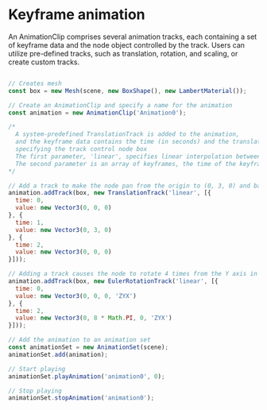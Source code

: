 # Keyframe animation

An AnimationClip comprises several animation tracks, each containing a set of keyframe data and the node object controlled by the track. Users can utilize pre-defined tracks, such as translation, rotation, and scaling, or create custom tracks.

```javascript

// Creates mesh
const box = new Mesh(scene, new BoxShape(), new LambertMaterial());

// Create an AnimationClip and specify a name for the animation
const animation = new AnimationClip('Animation0');

/*
  A system-predefined TranslationTrack is added to the animation,
  and the keyframe data contains the time (in seconds) and the translation position,
  specifying the track control node box
  The first parameter, 'linear', specifies linear interpolation between keyframes, and optional values include 'linear', 'step', 'cubicspline'
  The second parameter is an array of keyframes, the time of the keyframe object is the time of the frame, the unit is seconds, and the value object is the numerical value of the frame
*/

// Add a track to make the node pan from the origin to (0, 3, 0) and back again in 2 seconds.
animation.addTrack(box, new TranslationTrack('linear', [{
  time: 0,
  value: new Vector3(0, 0, 0)  
}, {
  time: 1,
  value: new Vector3(0, 3, 0)
}, {
  time: 2,
  value: new Vector3(0, 0, 0)
}]));

// Adding a track causes the node to rotate 4 times from the Y axis in 2 seconds
animation.addTrack(box, new EulerRotationTrack('linear', [{
  time: 0,
  value: new Vector3(0, 0, 0, 'ZYX')
}, {
  time: 2,
  value: new Vector3(0, 8 * Math.PI, 0, 'ZYX')
}]));

// Add the animation to an animation set
const animationSet = new AnimationSet(scene);
animationSet.add(animation);

// Start playing 
animationSet.playAnimation('animation0', 0);

// Stop playing
animationSet.stopAnimation('animation0');

```

<div class="showcase" case="tut-25"></div>

